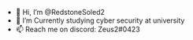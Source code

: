 - 👋 Hi, I’m @RedstoneSoled2
- 👀 I’m Currently studying cyber security at university
- 📫 Reach me on discord: Zeus2#0423

<!---
RedstoneSoled2/RedstoneSoled2 is a ✨ special ✨ repository because its `README.md` (this file) appears on your GitHub profile.
You can click the Preview link to take a look at your changes.
--->
